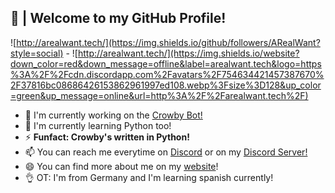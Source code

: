## 🎍 | Welcome to my GitHub Profile!
![http://arealwant.tech/](https://img.shields.io/github/followers/ARealWant?style=social) - 
![http://arealwant.tech/](https://img.shields.io/website?down_color=red&down_message=offline&label=arealwant.tech&logo=https%3A%2F%2Fcdn.discordapp.com%2Favatars%2F754634421457387670%2F37816bc08686426153862961997ed108.webp%3Fsize%3D128&up_color=green&up_message=online&url=http%3A%2F%2Farealwant.tech%2F)
- 🔭 I'm currently working on the [Crowby Bot!](https://crowby.me/)
- 🌱 I'm currently learning Python too!
- ⚡ **Funfact: Crowby's written in Python!**
- 📫 You can reach me everytime on [Discord](https://discord.com/users/754634421457387670) or on my [Discord Server!](https://discord.com/invite/MzbK3kb)
- 😄 You can find more about me on my [website](https://arealwant.tech/)!
- 👌 OT: I'm from Germany and I'm learning spanish currently!
